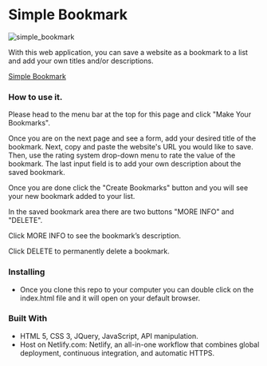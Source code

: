 # Simple Bookmark
![simple_bookmark](https://user-images.githubusercontent.com/7282802/44748327-62a39600-aac4-11e8-9b43-2c2bf026897a.png)

With this web application, you can save a website as a bookmark to a list and add your own titles and/or descriptions.

<a href="https://simplebookmark.netlify.com/">Simple Bookmark</a>

### How to use it.

Please head to the menu bar at the top for this page and click "Make Your Bookmarks".

Once you are on the next page and see a form, add your desired title of the bookmark. Next, copy and paste the website's URL you would like to save. Then, use the rating system drop-down menu to rate the value of the bookmark. The last input field is to add your own description about the saved bookmark.

Once you are done click the "Create Bookmarks" button and you will see your new bookmark added to your list.

In the saved bookmark area there are two buttons "MORE INFO" and "DELETE".

Click MORE INFO to see the bookmark’s description.

Click DELETE to permanently delete a bookmark.


### Installing

* Once you clone this repo to your computer you can double click on the index.html file and it will open on your default browser.

### Built With

* HTML 5, CSS 3, JQuery, JavaScript, API manipulation.
* Host on Netlify.com: Netlify, an all-in-one workflow that combines global deployment, continuous integration, and automatic HTTPS.



